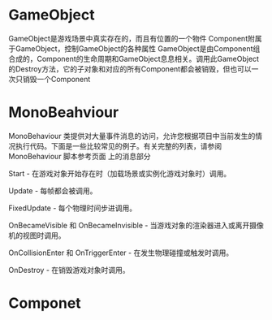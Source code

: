 # GameObject
GameObject是游戏场景中真实存在的，而且有位置的一个物件
Component附属于GameObject，控制GameObject的各种属性
GameObject是由Component组合成的，Component的生命周期和GameObject息息相关。调用此GameObject的Destroy方法，它的子对象和对应的所有Component都会被销毁，但也可以一次只销毁一个Component

# MonoBeahviour
MonoBehaviour 类提供对大量事件消息的访问，允许您根据项目中当前发生的情况执行代码。下面是一些比较常见的例子。有关完整的列表，请参阅 MonoBehaviour 脚本参考页面 上的消息部分

Start - 在游戏对象开始存在时（加载场景或实例化游戏对象时）调用。

Update - 每帧都会被调用。

FixedUpdate - 每个物理时间步进调用。

OnBecameVisible 和 OnBecameInvisible - 当游戏对象的渲染器进入或离开摄像机的视图时调用。

OnCollisionEnter 和 OnTriggerEnter - 在发生物理碰撞或触发时调用。

OnDestroy - 在销毁游戏对象时调用。


# Componet


